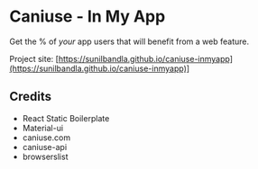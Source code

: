# Caniuse  - In My App

Get the % of *your* app users that will benefit from a web feature.

Project site: [https://sunilbandla.github.io/caniuse-inmyapp](https://sunilbandla.github.io/caniuse-inmyapp)]

## Credits
 - React Static Boilerplate
 - Material-ui
 - caniuse.com
 - caniuse-api
 - browserslist
